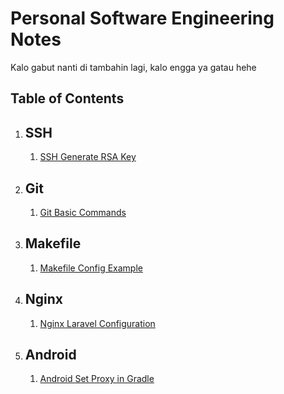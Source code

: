 # Personal Software Engineering Notes

Kalo gabut nanti di tambahin lagi, kalo engga ya gatau hehe

## Table of Contents

1. ## SSH
   1. [SSH Generate RSA Key](contents/ssh/ssh_gen-rsa.md)

1. ## Git
   1. [Git Basic Commands](contents/git/git_basic-commands.md)

1. ## Makefile
   1. [Makefile Config Example](contents/makefile/makefile_config-example.md)

1. ## Nginx
   1. [Nginx Laravel Configuration](contents/nginx/nginx_laravel-config.md)

1. ## Android
   1. [Android Set Proxy in Gradle](contents/android/android_set-gradle-proxy.md)
